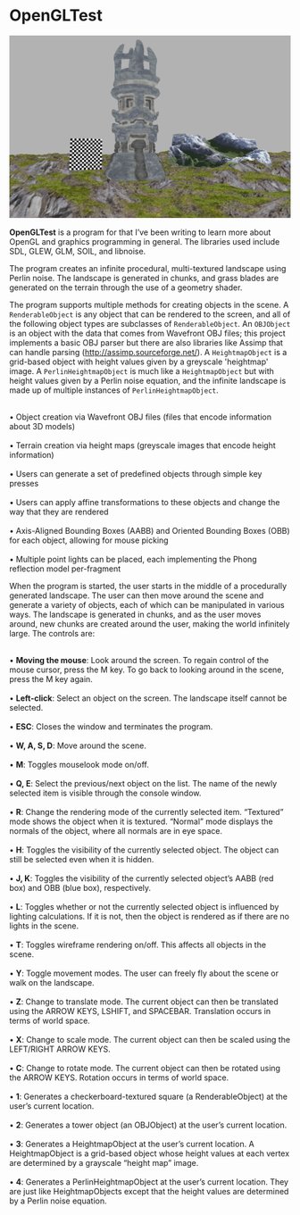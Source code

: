 # OpenGLTest
![](https://github.com/sksharan/OpenGLTest/blob/master/OpenGLTest/photos/opengltest.jpg)

**OpenGLTest** is a program for that I’ve been writing to learn more about OpenGL and graphics programming in general. The libraries used include SDL, GLEW, GLM, SOIL, and libnoise.

The program creates an infinite procedural, multi-textured landscape using Perlin noise. The landscape is generated in chunks, and grass blades are generated on the terrain through the use of a geometry shader.

The program supports multiple methods for creating objects in the scene. A <code>RenderableObject</code> is any object that can be rendered to the screen, and all of the following object types are subclasses of <code>RenderableObject</code>. An <code>OBJObject</code> is an object with the data that comes from Wavefront OBJ files; this project implements a basic OBJ parser but there are also libraries like Assimp that can handle parsing (http://assimp.sourceforge.net/). A <code>HeightmapObject</code> is a grid-based object with height values given by a greyscale 'heightmap' image. A <code>PerlinHeightmapObject</code> is much like a <code>HeightmapObject</code> but with height values given by a Perlin noise equation, and the infinite landscape is made up of multiple instances of <code>PerlinHeightmapObject</code>. 

<br>•	Object creation via Wavefront OBJ files (files that encode information about 3D models)</br>
<br>•	Terrain creation via height maps (greyscale images that encode height information)</br>
<br>•	Users can generate a set of predefined objects through simple key presses</br>
<br>• Users can apply affine transformations to these objects and change the way that they are rendered</br>
<br>•	Axis-Aligned Bounding Boxes (AABB) and Oriented Bounding Boxes (OBB) for each object, allowing for mouse picking</br>
<br>•	Multiple point lights can be placed, each implementing the Phong reflection model per-fragment</br>

When the program is started, the user starts in the middle of a procedurally generated landscape. The user can then move around the scene and generate a variety of objects, each of which can be manipulated in various ways. The landscape is generated in chunks, and as the user moves around, new chunks are created around the user, making the world infinitely large. The controls are:

<br>• <b>Moving the mouse</b>: Look around the screen. To regain control of the mouse cursor, press the M key. To go back to looking around in the scene, press the M key again.</br>
<br>• <b>Left-click</b>: Select an object on the screen. The landscape itself cannot be selected.</br>
<br>• <b>ESC</b>: Closes the window and terminates the program.</br>
<br>• <b>W, A, S, D</b>: Move around the scene.</br>
<br>• <b>M</b>: Toggles mouselook mode on/off.</br>
<br>• <b>Q, E</b>: Select the previous/next object on the list. The name of the newly selected item is visible through the console window.</br>
<br>• <b>R</b>: Change the rendering mode of the currently selected item. “Textured” mode shows the object when it is textured. “Normal” mode displays the normals of the object, where all normals are in eye space.</br>
<br>• <b>H</b>: Toggles the visibility of the currently selected object. The object can still be selected even when it is hidden.</br>
<br>• <b>J, K</b>: Toggles the visibility of the currently selected object’s AABB (red box) and OBB (blue box), respectively.</br>
<br>• <b>L</b>: Toggles whether or not the currently selected object is influenced by lighting calculations. If it is not, then the object is rendered as if there are no lights in the scene.</br>
<br>• <b>T</b>: Toggles wireframe rendering on/off. This affects all objects in the scene.</br>
<br>• <b>Y</b>: Toggle movement modes. The user can freely fly about the scene or walk on the landscape.</br>
<br>• <b>Z</b>: Change to translate mode. The current object can then be translated using the ARROW KEYS, LSHIFT,
and SPACEBAR. Translation occurs in terms of world space.</br>
<br>• <b>X</b>: Change to scale mode. The current object can then be scaled using the LEFT/RIGHT ARROW KEYS.</br>
<br>• <b>C</b>: Change to rotate mode. The current object can then be rotated using the ARROW KEYS. Rotation 
occurs in terms of world space.</br>
<br>• <b>1</b>: Generates a checkerboard-textured square (a RenderableObject) at the user’s current location.</br>
<br>• <b>2</b>: Generates a tower object (an OBJObject) at the user’s current location.</br>
<br>• <b>3</b>: Generates a HeightmapObject at the user’s current location. A HeightmapObject is a grid-based object
whose height values at each vertex are determined by a grayscale “height map” image.</br>
<br>• <b>4</b>: Generates a PerlinHeightmapObject at the user’s current location. They are just like HeightmapObjects except that the height values are determined by a Perlin noise equation.</br>

